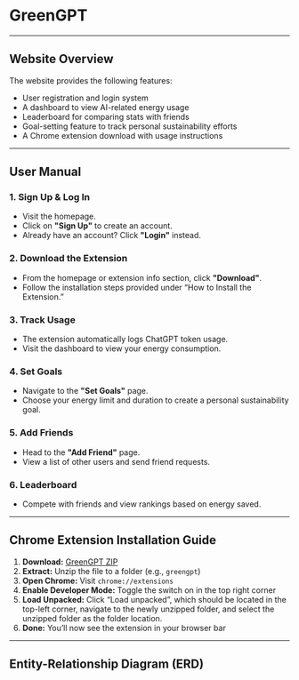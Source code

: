 # GreenGPT

---

## Website Overview

The website provides the following features:

- User registration and login system  
- A dashboard to view AI-related energy usage  
- Leaderboard for comparing stats with friends  
- Goal-setting feature to track personal sustainability efforts  
- A Chrome extension download with usage instructions

---

## User Manual

### 1. **Sign Up & Log In**
- Visit the homepage.
- Click on **"Sign Up"** to create an account.
- Already have an account? Click **"Login"** instead.

### 2. **Download the Extension**
- From the homepage or extension info section, click **"Download"**.
- Follow the installation steps provided under “How to Install the Extension.”

### 3. **Track Usage**
- The extension automatically logs ChatGPT token usage.
- Visit the dashboard to view your energy consumption.

### 4. **Set Goals**
- Navigate to the **"Set Goals"** page.
- Choose your energy limit and duration to create a personal sustainability goal.

### 5. **Add Friends**
- Head to the **"Add Friend"** page.
- View a list of other users and send friend requests.

### 6. **Leaderboard**
- Compete with friends and view rankings based on energy saved.

---

## Chrome Extension Installation Guide

1. **Download:** [GreenGPT ZIP](https://cise.ufl.edu/~t.lu/cis4930/extension/greengpt.zip)
2. **Extract:** Unzip the file to a folder (e.g., `greengpt`)
3. **Open Chrome:** Visit `chrome://extensions`
4. **Enable Developer Mode:** Toggle the switch on in the top right corner
5. **Load Unpacked:** Click “Load unpacked”, which should be located in the top-left corner, navigate to the newly unzipped folder, and select the unzipped folder as the folder location.
6. **Done:** You’ll now see the extension in your browser bar

---

## Entity-Relationship Diagram (ERD)
